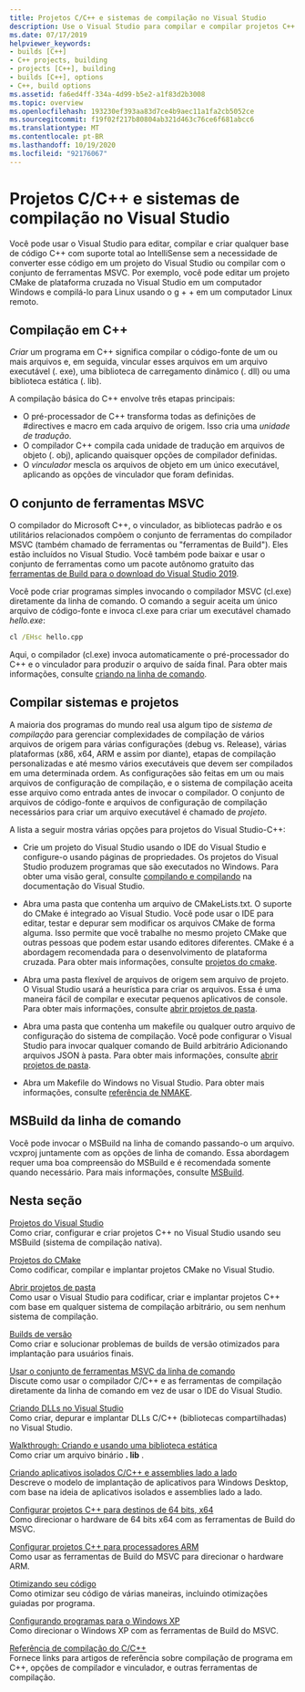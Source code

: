 ```yaml
---
title: Projetos C/C++ e sistemas de compilação no Visual Studio
description: Use o Visual Studio para compilar e compilar projetos C++ para Windows, ARM ou Linux com base em qualquer sistema de projeto.
ms.date: 07/17/2019
helpviewer_keywords:
- builds [C++]
- C++ projects, building
- projects [C++], building
- builds [C++], options
- C++, build options
ms.assetid: fa6ed4ff-334a-4d99-b5e2-a1f83d2b3008
ms.topic: overview
ms.openlocfilehash: 193230ef393aa83d7ce4b9aec11a1fa2cb5052ce
ms.sourcegitcommit: f19f02f217b80804ab321d463c76ce6f681abcc6
ms.translationtype: MT
ms.contentlocale: pt-BR
ms.lasthandoff: 10/19/2020
ms.locfileid: "92176067"
---
```

# <a name="cc-projects-and-build-systems-in-visual-studio"></a>Projetos C/C++ e sistemas de compilação no Visual Studio

Você pode usar o Visual Studio para editar, compilar e criar qualquer base de código C++ com suporte total ao IntelliSense sem a necessidade de converter esse código em um projeto do Visual Studio ou compilar com o conjunto de ferramentas MSVC. Por exemplo, você pode editar um projeto CMake de plataforma cruzada no Visual Studio em um computador Windows e compilá-lo para Linux usando o g + + em um computador Linux remoto.

## <a name="c-compilation"></a>Compilação em C++

*Criar* um programa em C++ significa compilar o código-fonte de um ou mais arquivos e, em seguida, vincular esses arquivos em um arquivo executável (. exe), uma biblioteca de carregamento dinâmico (. dll) ou uma biblioteca estática (. lib).

A compilação básica do C++ envolve três etapas principais:

- O pré-processador de C++ transforma todas as definições de #directives e macro em cada arquivo de origem. Isso cria uma *unidade de tradução*.
- O compilador C++ compila cada unidade de tradução em arquivos de objeto (. obj), aplicando quaisquer opções de compilador definidas.
- O *vinculador* mescla os arquivos de objeto em um único executável, aplicando as opções de vinculador que foram definidas.

## <a name="the-msvc-toolset"></a>O conjunto de ferramentas MSVC

O compilador do Microsoft C++, o vinculador, as bibliotecas padrão e os utilitários relacionados compõem o conjunto de ferramentas do compilador MSVC (também chamado de ferramentas ou "ferramentas de Build"). Eles estão incluídos no Visual Studio. Você também pode baixar e usar o conjunto de ferramentas como um pacote autônomo gratuito das [ferramentas de Build para o download do Visual Studio 2019](https://visualstudio.microsoft.com/downloads/#build-tools-for-visual-studio-2019).

Você pode criar programas simples invocando o compilador MSVC (cl.exe) diretamente da linha de comando. O comando a seguir aceita um único arquivo de código-fonte e invoca cl.exe para criar um executável chamado *hello.exe*:

```cmd
cl /EHsc hello.cpp
```

Aqui, o compilador (cl.exe) invoca automaticamente o pré-processador do C++ e o vinculador para produzir o arquivo de saída final. Para obter mais informações, consulte [criando na linha de comando](building-on-the-command-line.md).

## <a name="build-systems-and-projects"></a>Compilar sistemas e projetos

A maioria dos programas do mundo real usa algum tipo de *sistema de compilação* para gerenciar complexidades de compilação de vários arquivos de origem para várias configurações (debug vs. Release), várias plataformas (x86, x64, ARM e assim por diante), etapas de compilação personalizadas e até mesmo vários executáveis que devem ser compilados em uma determinada ordem. As configurações são feitas em um ou mais arquivos de configuração de compilação, e o sistema de compilação aceita esse arquivo como entrada antes de invocar o compilador. O conjunto de arquivos de código-fonte e arquivos de configuração de compilação necessários para criar um arquivo executável é chamado de *projeto*.

A lista a seguir mostra várias opções para projetos do Visual Studio-C++:

- Crie um projeto do Visual Studio usando o IDE do Visual Studio e configure-o usando páginas de propriedades. Os projetos do Visual Studio produzem programas que são executados no Windows. Para obter uma visão geral, consulte [compilando e compilando](/visualstudio/ide/compiling-and-building-in-visual-studio) na documentação do Visual Studio.

- Abra uma pasta que contenha um arquivo de CMakeLists.txt. O suporte do CMake é integrado ao Visual Studio. Você pode usar o IDE para editar, testar e depurar sem modificar os arquivos CMake de forma alguma. Isso permite que você trabalhe no mesmo projeto CMake que outras pessoas que podem estar usando editores diferentes. CMake é a abordagem recomendada para o desenvolvimento de plataforma cruzada. Para obter mais informações, consulte [projetos do cmake](cmake-projects-in-visual-studio.md).

- Abra uma pasta flexível de arquivos de origem sem arquivo de projeto. O Visual Studio usará a heurística para criar os arquivos. Essa é uma maneira fácil de compilar e executar pequenos aplicativos de console. Para obter mais informações, consulte [abrir projetos de pasta](open-folder-projects-cpp.md).

- Abra uma pasta que contenha um makefile ou qualquer outro arquivo de configuração do sistema de compilação. Você pode configurar o Visual Studio para invocar qualquer comando de Build arbitrário Adicionando arquivos JSON à pasta. Para obter mais informações, consulte [abrir projetos de pasta](open-folder-projects-cpp.md).

- Abra um Makefile do Windows no Visual Studio. Para obter mais informações, consulte [referência de NMAKE](reference/nmake-reference.md).

## <a name="msbuild-from-the-command-line"></a>MSBuild da linha de comando

Você pode invocar o MSBuild na linha de comando passando-o um arquivo. vcxproj juntamente com as opções de linha de comando. Essa abordagem requer uma boa compreensão do MSBuild e é recomendada somente quando necessário. Para mais informações, consulte [MSBuild](msbuild-visual-cpp.md).

## <a name="in-this-section"></a>Nesta seção

[Projetos do Visual Studio](creating-and-managing-visual-cpp-projects.md)\
Como criar, configurar e criar projetos C++ no Visual Studio usando seu MSBuild (sistema de compilação nativa).

[Projetos do CMake](cmake-projects-in-visual-studio.md)\
Como codificar, compilar e implantar projetos CMake no Visual Studio.

[Abrir projetos de pasta](open-folder-projects-cpp.md)\
Como usar o Visual Studio para codificar, criar e implantar projetos C++ com base em qualquer sistema de compilação arbitrário, ou sem nenhum sistema de compilação.

[Builds de versão](release-builds.md)\
Como criar e solucionar problemas de builds de versão otimizados para implantação para usuários finais.

[Usar o conjunto de ferramentas MSVC da linha de comando](building-on-the-command-line.md)\
Discute como usar o compilador C/C++ e as ferramentas de compilação diretamente da linha de comando em vez de usar o IDE do Visual Studio.

[Criando DLLs no Visual Studio](dlls-in-visual-cpp.md)\
Como criar, depurar e implantar DLLs C/C++ (bibliotecas compartilhadas) no Visual Studio.

[Walkthrough: Criando e usando uma biblioteca estática](walkthrough-creating-and-using-a-static-library-cpp.md)\
Como criar um arquivo binário **. lib** .

[Criando aplicativos isolados C/C++ e assemblies lado a lado](building-c-cpp-isolated-applications-and-side-by-side-assemblies.md)\
Descreve o modelo de implantação de aplicativos para Windows Desktop, com base na ideia de aplicativos isolados e assemblies lado a lado.

[Configurar projetos C++ para destinos de 64 bits, x64](configuring-programs-for-64-bit-visual-cpp.md)\
Como direcionar o hardware de 64 bits x64 com as ferramentas de Build do MSVC.

[Configurar projetos C++ para processadores ARM](configuring-programs-for-arm-processors-visual-cpp.md)\
Como usar as ferramentas de Build do MSVC para direcionar o hardware ARM.

[Otimizando seu código](optimizing-your-code.md)\
Como otimizar seu código de várias maneiras, incluindo otimizações guiadas por programa.

[Configurando programas para o Windows XP](configuring-programs-for-windows-xp.md)\
Como direcionar o Windows XP com as ferramentas de Build do MSVC.

[Referência de compilação do C/C++](reference/c-cpp-building-reference.md)\
Fornece links para artigos de referência sobre compilação de programa em C++, opções de compilador e vinculador, e outras ferramentas de compilação.
